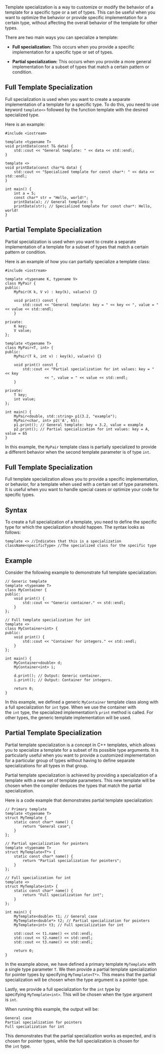 Template specialization is a way to customize or modify the behavior of a template for a specific type or a set of types. This can be useful when you want to optimize the behavior or provide specific implementation for a certain type, without affecting the overall behavior of the template for other types.

There are two main ways you can specialize a template:

- **Full specialization:** This occurs when you provide a specific implementation for a specific type or set of types.
    
- **Partial specialization:** This occurs when you provide a more general implementation for a subset of types that match a certain pattern or condition.
    

## Full Template Specialization

Full specialization is used when you want to create a separate implementation of a template for a specific type. To do this, you need to use keyword `template<>` followed by the function template with the desired specialized type.

Here is an example:

```
#include <iostream>

template <typename T>
void printData(const T& data) {
    std::cout << "General template: " << data << std::endl;
}

template <>
void printData(const char*& data) {
    std::cout << "Specialized template for const char*: " << data << std::endl;
}

int main() {
    int a = 5;
    const char* str = "Hello, world!";
    printData(a); // General template: 5
    printData(str); // Specialized template for const char*: Hello, world!
}
```

## Partial Template Specialization

Partial specialization is used when you want to create a separate implementation of a template for a subset of types that match a certain pattern or condition.

Here is an example of how you can partially specialize a template class:

```
#include <iostream>

template <typename K, typename V>
class MyPair {
public:
    MyPair(K k, V v) : key(k), value(v) {}

    void print() const {
        std::cout << "General template: key = " << key << ", value = " << value << std::endl;
    }

private:
    K key;
    V value;
};

template <typename T>
class MyPair<T, int> {
public:
    MyPair(T k, int v) : key(k), value(v) {}

    void print() const {
        std::cout << "Partial specialization for int values: key = " << key
                  << ", value = " << value << std::endl;
    }

private:
    T key;
    int value;
};

int main() {
    MyPair<double, std::string> p1(3.2, "example");
    MyPair<char, int> p2('A', 65);
    p1.print(); // General template: key = 3.2, value = example
    p2.print(); // Partial specialization for int values: key = A, value = 65
}
```

In this example, the `MyPair` template class is partially specialized to provide a different behavior when the second template parameter is of type `int`.

## Full Template Specialization

Full template specialization allows you to provide a specific implementation, or behavior, for a template when used with a certain set of type parameters. It is useful when you want to handle special cases or optimize your code for specific types.

## Syntax

To create a full specialization of a template, you need to define the specific type for which the specialization should happen. The syntax looks as follows:

```
template <> //Indicates that this is a specialization
className<specificType> //The specialized class for the specific type
```

## Example

Consider the following example to demonstrate full template specialization:

```
// Generic template
template <typename T>
class MyContainer {
public:
    void print() {
        std::cout << "Generic container." << std::endl;
    }
};

// Full template specialization for int
template <>
class MyContainer<int> {
public:
    void print() {
        std::cout << "Container for integers." << std::endl;
    }
};

int main() {
    MyContainer<double> d;
    MyContainer<int> i;

    d.print(); // Output: Generic container.
    i.print(); // Output: Container for integers.

    return 0;
}
```

In this example, we defined a generic `MyContainer` template class along with a full specialization for `int` type. When we use the container with the `int` type, the specialized implementation’s `print` method is called. For other types, the generic template implementation will be used.

##  Partial Template Specialization

Partial template specialization is a concept in C++ templates, which allows you to specialize a template for a subset of its possible type arguments. It is particularly useful when you want to provide a customized implementation for a particular group of types without having to define separate specializations for all types in that group.

Partial template specialization is achieved by providing a specialization of a template with a new set of template parameters. This new template will be chosen when the compiler deduces the types that match the partial specialization.

Here is a code example that demonstrates partial template specialization:

```
// Primary template
template <typename T>
struct MyTemplate {
    static const char* name() {
        return "General case";
    }
};

// Partial specialization for pointers
template <typename T>
struct MyTemplate<T*> {
    static const char* name() {
        return "Partial specialization for pointers";
    }
};

// Full specialization for int
template <>
struct MyTemplate<int> {
    static const char* name() {
        return "Full specialization for int";
    }
};

int main() {
    MyTemplate<double> t1; // General case
    MyTemplate<double*> t2; // Partial specialization for pointers
    MyTemplate<int> t3; // Full specialization for int

    std::cout << t1.name() << std::endl;
    std::cout << t2.name() << std::endl;
    std::cout << t3.name() << std::endl;

    return 0;
}
```

In the example above, we have defined a primary template `MyTemplate` with a single type parameter `T`. We then provide a partial template specialization for pointer types by specifying `MyTemplate<T*>`. This means that the partial specialization will be chosen when the type argument is a pointer type.

Lastly, we provide a full specialization for the `int` type by specifying `MyTemplate<int>`. This will be chosen when the type argument is `int`.

When running this example, the output will be:

```
General case
Partial specialization for pointers
Full specialization for int
```

This demonstrates that the partial specialization works as expected, and is chosen for pointer types, while the full specialization is chosen for the `int` type.